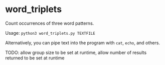 # word_triplets
Count occurrences of three word patterns.

Usage: `python3 word_triplets.py TEXTFILE`

Alternatively, you can pipe text into the program with `cat`, `echo`, and others.

TODO: allow group size to be set at runtime, allow number of results returned to be set at runtime